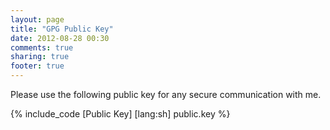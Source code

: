 ```yaml
---
layout: page
title: "GPG Public Key"
date: 2012-08-28 00:30
comments: true
sharing: true
footer: true
---
```


Please use the following public key for any secure communication with me.

{% include_code [Public Key] [lang:sh] public.key %}

